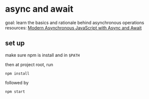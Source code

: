 # async and await

goal: learn the basics and rationale behind asynchronous operations
resources:
[Modern Asynchronous JavaScript with Async and Await](https://nodejs.dev/learn/modern-asynchronous-javascript-with-async-and-await)

## set up

make sure npm is install and in `$PATH`

then at project root, run

`npm install`

followed by

`npm start`
